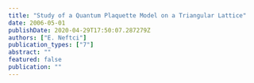 ```yaml
---
title: "Study of a Quantum Plaquette Model on a Triangular Lattice"
date: 2006-05-01
publishDate: 2020-04-29T17:50:07.287279Z
authors: ["E. Neftci"]
publication_types: ["7"]
abstract: ""
featured: false
publication: ""
---
```


